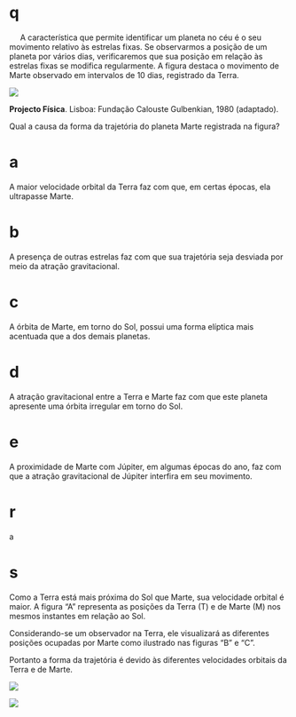 # q
     A característica que permite identificar um planeta no céu é o seu movimento relativo às estrelas fixas. Se observarmos a posição de um planeta por vários dias, verificaremos que sua posição em relação às estrelas fixas se modifica regularmente. A figura destaca o movimento de Marte observado em intervalos de 10 dias, registrado da Terra.

![](https://firebasestorage.googleapis.com/v0/b/firebase-enemio.appspot.com/o/questoes%2F789%2Fb64df68b-a049-1ee6-53a7-07860bf20d82.png?alt=media\&token=ee0a360a-d216-4f3f-9394-50234c719fac)

**Projecto Física**. Lisboa: Fundação Calouste Gulbenkian, 1980 (adaptado).

Qual a causa da forma da trajetória do planeta Marte registrada na figura?

# a
A maior velocidade orbital da Terra faz com que, em certas épocas, ela ultrapasse Marte.

# b
A presença de outras estrelas faz com que sua trajetória seja desviada por meio da atração gravitacional.

# c
A órbita de Marte, em torno do Sol, possui uma forma elíptica mais acentuada que a dos demais planetas.

# d
A atração gravitacional entre a Terra e Marte faz com que este planeta apresente uma órbita irregular em torno do Sol.

# e
A proximidade de Marte com Júpiter, em algumas épocas do ano, faz com que a atração gravitacional de Júpiter interfira em seu movimento.

# r
a

# s
Como a Terra está mais próxima do Sol que Marte, sua velocidade orbital é maior. A figura “A” representa as posições da Terra (T) e de Marte (M) nos mesmos instantes em relação ao Sol.

Considerando-se um observador na Terra, ele visualizará as diferentes posições ocupadas por Marte como ilustrado nas figuras “B” e “C”.

Portanto a forma da trajetória é devido às diferentes velocidades orbitais da Terra e de Marte.

![](https://firebasestorage.googleapis.com/v0/b/firebase-enemio.appspot.com/o/questoes%2F789%2Fb86dc7e6-a8ec-6637-cc36-82d200ab833e.png?alt=media\&token=c501a503-0375-4cea-b488-fb4c0b4ed1ac)

![](https://firebasestorage.googleapis.com/v0/b/firebase-enemio.appspot.com/o/questoes%2F789%2F8c46b43b-6ef7-50f1-ae1d-bcceef8b4140.png?alt=media\&token=e6c06a62-1ae7-4052-93aa-fcc098822105)
